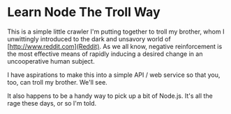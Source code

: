 # Learn Node The Troll Way

This is a simple little crawler I'm putting together to troll my brother, whom I unwittingly introduced to the dark and unsavory world of [http://www.reddit.com](Reddit).  As we all know, negative reinforcement is the most effective means of rapidly inducing a desired change in an uncooperative human subject.

I have aspirations to make this into a simple API / web service so that you, too, can troll my brother.  We'll see.

It also happens to be a handy way to pick up a bit of Node.js.  It's all the rage these days, or so I'm told.